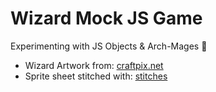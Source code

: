 # Wizard Mock JS Game

Experimenting with JS Objects & Arch-Mages 🌙

- Wizard Artwork from: [craftpix.net](https://craftpix.net/freebies/wizard-character-free-sprite/)
- Sprite sheet stitched with: [stitches](https://draeton.github.io/stitches/)